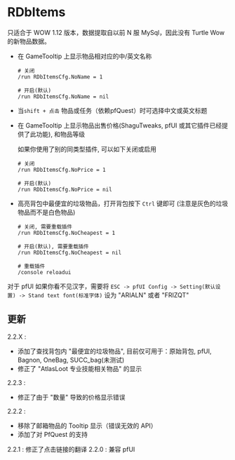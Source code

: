 RDbItems
===========

只适合于 WOW 1.12 版本，数据提取自以前 N 服 MySql，因此没有 Turtle Wow 的新物品数据。

- 在 GameTooltip 上显示物品相对应的中/英文名称

  ```
  # 关闭
  /run RDbItemsCfg.NoName = 1

  # 开启(默认)
  /run RDbItemsCfg.NoName = nil
  ```

- 当`shift + 点击` 物品或任务（依赖pfQuest）时可选择中文或英文标题

- 在 GameTooltip 上显示物品出售价格(ShaguTweaks, pfUI 或其它插件已经提供了此功能), 和物品等级

  如果你使用了别的同类型插件, 可以如下关闭或启用

  ```
  # 关闭
  /run RDbItemsCfg.NoPrice = 1

  # 开启(默认)
  /run RDbItemsCfg.NoPrice = nil
  ```

- 高亮背包中最便宜的垃圾物品，打开背包按下 `Ctrl` 键即可 (注意是灰色的垃圾物品而不是白色物品)

  ```
  # 关闭, 需要重载插件
  /run RDbItemsCfg.NoCheapest = 1

  # 开启(默认), 需要重载插件
  /run RDbItemsCfg.NoCheapest = nil

  # 重载插件
  /console reloadui
  ```

对于 pfUI 如果你看不见汉字，需要将 `ESC -> pfUI Config -> Setting(默认设置) -> Stand text font(标准字体)` 设为 "ARIALN" 或者 "FRIZQT"

## 更新

2.2.X :
  - 添加了查找背包内 "最便宜的垃圾物品", 目前仅可用于：原始背包, pfUI, Bagnon, OneBag, SUCC_bag(未测试)
  - 修正了 "AtlasLoot 专业技能相关物品" 的显示

2.2.3 :
  - 修正了由于 "数量" 导致的价格显示错误

2.2.2 :
  - 移除了邮箱物品的 Tooltip 显示（错误无效的 API）
  - 添加了对 PfQuest 的支持

2.2.1 : 修正了点击链接的翻译
2.2.0 : 兼容 pfUI
